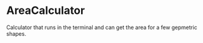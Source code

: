 # AreaCalculator
 Calculator that runs in the terminal and can get the area for a few gepmetric shapes.
